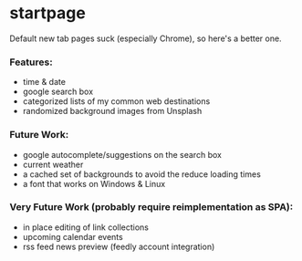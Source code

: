 startpage
=========

Default new tab pages suck (especially Chrome), so here's a better one.

### Features:
* time & date
* google search box
* categorized lists of my common web destinations
* randomized background images from Unsplash

### Future Work:
* google autocomplete/suggestions on the search box
* current weather
* a cached set of backgrounds to avoid the reduce loading times
* a font that works on Windows & Linux

### Very Future Work (probably require reimplementation as SPA):
* in place editing of link collections
* upcoming calendar events
* rss feed news preview (feedly account integration)
